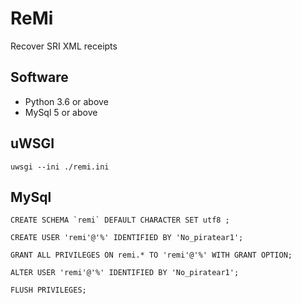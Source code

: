 # ReMi
Recover SRI XML receipts

## Software
* Python 3.6 or above
* MySql 5 or above

## uWSGI
```
uwsgi --ini ./remi.ini
```

## MySql
```
CREATE SCHEMA `remi` DEFAULT CHARACTER SET utf8 ;

CREATE USER 'remi'@'%' IDENTIFIED BY 'No_piratear1';

GRANT ALL PRIVILEGES ON remi.* TO 'remi'@'%' WITH GRANT OPTION;

ALTER USER 'remi'@'%' IDENTIFIED BY 'No_piratear1';

FLUSH PRIVILEGES;
```
